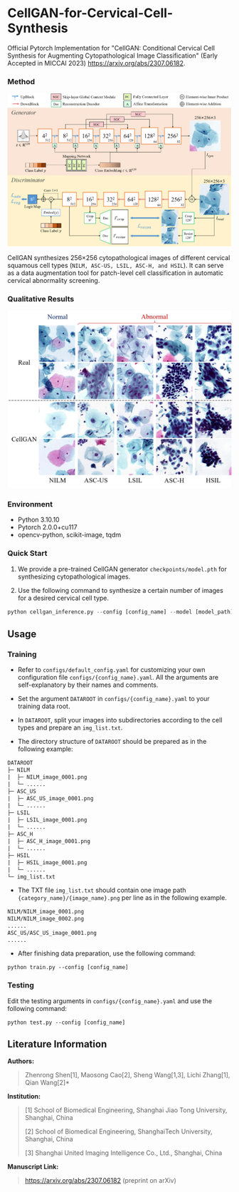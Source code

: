 # CellGAN-for-Cervical-Cell-Synthesis
Official Pytorch Implementation for "CellGAN: Conditional Cervical Cell Synthesis for Augmenting Cytopathological Image Classification" (Early Accepted in MICCAI 2023) https://arxiv.org/abs/2307.06182. 

### Method
![Overview of CellGAN](/figures/overview.png "Overview of CellGAN")

CellGAN synthesizes 256×256 cytopathological images of different cervical squamous cell types (`NILM, ASC-US, LSIL, ASC-H, and HSIL`). It can serve as a data augmentation tool for patch-level cell classification in automatic cervical abnormality screening.

### Qualitative Results
![Visualization Results](/figures/results.png "Visualization Results")

### Environment
- Python 3.10.10
- Pytorch 2.0.0+cu117
- opencv-python, scikit-image, tqdm

### Quick Start

1. We provide a pre-trained CellGAN generator `checkpoints/model.pth` for synthesizing cytopathological images.

2. Use the following command to synthesize a certain number of images for a desired cervical cell type.

```python
python cellgan_inference.py --config [config_name] --model [model_path] --output_dir [directory to save generated images] --cell_type [desired cell type] --data_num [number of generated images]
```

## Usage
### Training
- Refer to `configs/default_config.yaml` for customizing your own configuration file `configs/{config_name}.yaml`. All the arguments are self-explanatory by their names and comments.

- Set the argument `DATAROOT` in `configs/{config_name}.yaml` to your training data root. 

- In `DATAROOT`, split your images into subdirectories according to the cell types and prepare an `img_list.txt`. 

- The directory structure of `DATAROOT` should be prepared as in the following example: 

```
DATAROOT
├─ NILM
|  ├─ NILM_image_0001.png
|  └─ ......
├─ ASC_US
|  ├─ ASC_US_image_0001.png
|  └─ ......
├─ LSIL
|  ├─ LSIL_image_0001.png
|  └─ ......
├─ ASC_H
|  ├─ ASC_H_image_0001.png
|  └─ ......
├─ HSIL
|  ├─ HSIL_image_0001.png
|  └─ ......
└─ img_list.txt
```

- The TXT file `img_list.txt` should contain one image path `{category_name}/{image_name}.png` per line as in the following example.

```
NILM/NILM_image_0001.png
NILM/NILM_image_0002.png
......
ASC_US/ASC_US_image_0001.png
......
```

- After finishing data preparation, use the following command:

```
python train.py --config [config_name]
```

### Testing
Edit the testing arguments in `configs/{config_name}.yaml` and use the following command:

```
python test.py --config [config_name]
```

## Literature Information
**Authors:**   
> Zhenrong Shen[1], Maosong Cao[2], Sheng Wang[1,3], Lichi Zhang[1], Qian Wang[2]*
> 
**Institution:**
> [1] School of Biomedical Engineering, Shanghai Jiao Tong University, Shanghai, China
> 
> [2] School of Biomedical Engineering, ShanghaiTech University, Shanghai, China
>
> [3] Shanghai United Imaging Intelligence Co., Ltd., Shanghai, China
> 
**Manuscript Link:**
> https://arxiv.org/abs/2307.06182 (preprint on arXiv)
